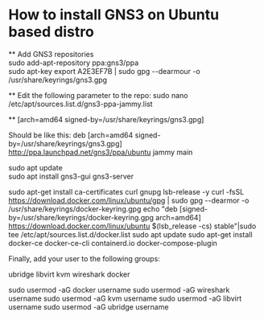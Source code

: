 # How to install GNS3 on Ubuntu based distro </br>

** Add GNS3 repositories <br>
sudo add-apt-repository ppa:gns3/ppa <br>
sudo apt-key export A2E3EF7B | sudo gpg --dearmour -o /usr/share/keyrings/gns3.gpg <br>

** Edit the following parameter to the repo:
sudo nano /etc/apt/sources.list.d/gns3-ppa-jammy.list

** [arch=amd64 signed-by=/usr/share/keyrings/gns3.gpg]

Should be like this: deb [arch=amd64 signed-by=/usr/share/keyrings/gns3.gpg] http://ppa.launchpad.net/gns3/ppa/ubuntu jammy main

sudo apt update                                
sudo apt install gns3-gui gns3-server

sudo apt-get install ca-certificates curl gnupg lsb-release -y
curl -fsSL https://download.docker.com/linux/ubuntu/gpg | sudo gpg --dearmor -o /usr/share/keyrings/docker-keyring.gpg
echo "deb [signed-by=/usr/share/keyrings/docker-keyring.gpg arch=amd64] https://download.docker.com/linux/ubuntu $(lsb_release -cs) stable"|sudo tee /etc/apt/sources.list.d/docker.list
sudo apt update
sudo apt-get install docker-ce docker-ce-cli containerd.io docker-compose-plugin

Finally, add your user to the following groups:

ubridge libvirt kvm wireshark docker

sudo usermod -aG docker username
sudo usermod -aG wireshark username
sudo usermod -aG kvm username
sudo usermod -aG libvirt username
sudo usermod -aG ubridge username

